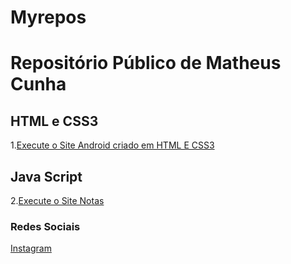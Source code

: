 # Myrepos
 <h1>Repositório Público de Matheus Cunha</h1>
<p></p>
    <h2>HTML e CSS3</h2>
 1.<a href="https://matheuslcnh.github.io/Myrepos/Android/android.html" target="_blank">Execute o Site Android criado em HTML E CSS3</a>

 <p></p>
    <h2>Java Script</h2>
 2.<a href="https://matheuslcnh.github.io/Myrepos/Javascript/Notas.html" target="_blank">Execute o Site Notas</a>

 <h3>Redes Sociais</h3>
 <a href="https://www.instagram.com/_23matusy/" target="_blank">Instagram</a>
 

